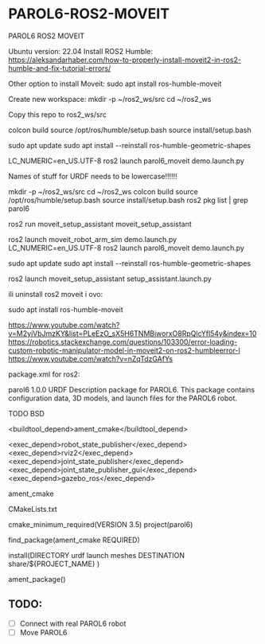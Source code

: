 # PAROL6-ROS2-MOVEIT
PAROL6 ROS2 MOVEIT

  Ubuntu version: 22.04
  Install ROS2 Humble: https://aleksandarhaber.com/how-to-properly-install-moveit2-in-ros2-humble-and-fix-tutorial-errors/
  
  Other option to install Moveit: sudo apt install ros-humble-moveit
  
  Create new workspace:
  mkdir -p ~/ros2_ws/src
  cd ~/ros2_ws
  
  Copy this repo to ros2_ws/src
  
  colcon build
  source /opt/ros/humble/setup.bash
  source install/setup.bash

  sudo apt update
  sudo apt install --reinstall ros-humble-geometric-shapes

  LC_NUMERIC=en_US.UTF-8 ros2 launch parol6_moveit demo.launch.py


Names of stuff for URDF needs to be lowercase!!!!!!

mkdir -p ~/ros2_ws/src
cd ~/ros2_ws
colcon build
source /opt/ros/humble/setup.bash
source install/setup.bash
ros2 pkg list | grep parol6

ros2 run moveit_setup_assistant moveit_setup_assistant


ros2 launch moveit_robot_arm_sim demo.launch.py
LC_NUMERIC=en_US.UTF-8 ros2 launch parol6_moveit demo.launch.py


sudo apt update
sudo apt install --reinstall ros-humble-geometric-shapes

ros2 launch moveit_setup_assistant setup_assistant.launch.py

ili uninstall ros2 moveit i ovo:

sudo apt install ros-humble-moveit

https://www.youtube.com/watch?v=M2yiVbJmzKY&list=PLeEzO_sX5H6TNMBiworxO8RpQlcYfl54y&index=10
https://robotics.stackexchange.com/questions/103300/error-loading-custom-robotic-manipulator-model-in-moveit2-on-ros2-humbleerror-l
https://www.youtube.com/watch?v=nZqTdzGAfYs

package.xml for ros2:

<package format="3">
  <name>parol6</name>
  <version>1.0.0</version>
  <description>
    URDF Description package for PAROL6. This package contains configuration data,
    3D models, and launch files for the PAROL6 robot.
  </description>

  <maintainer email="TODO@email.com">TODO</maintainer>
  <license>BSD</license>

  <buildtool_depend>ament_cmake</buildtool_depend>

  <exec_depend>robot_state_publisher</exec_depend>
  <exec_depend>rviz2</exec_depend>
  <exec_depend>joint_state_publisher</exec_depend>
  <exec_depend>joint_state_publisher_gui</exec_depend>
  <exec_depend>gazebo_ros</exec_depend>

  <export>
    <build_type>ament_cmake</build_type>
  </export>
</package>


CMakeLists.txt

cmake_minimum_required(VERSION 3.5)
project(parol6)

find_package(ament_cmake REQUIRED)

install(DIRECTORY urdf launch meshes
  DESTINATION share/${PROJECT_NAME}
)

ament_package()

## TODO: 

- [ ] Connect with real PAROL6 robot
- [ ] Move PAROL6  
